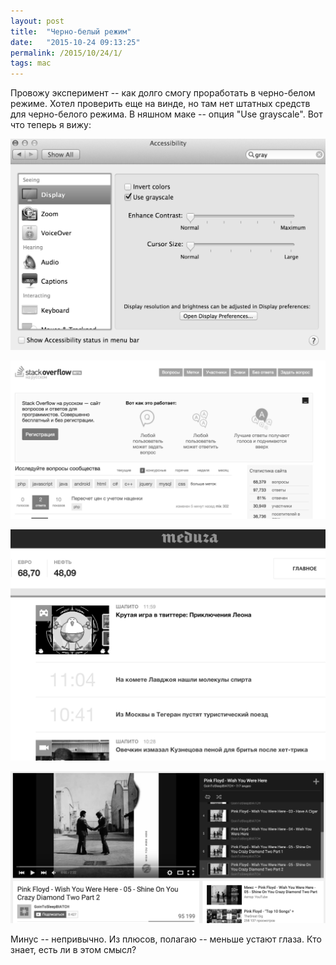 ```yaml
---
layout: post
title:  "Черно-белый режим"
date:   "2015-10-24 09:13:25"
permalink: /2015/10/24/1/
tags: mac
---
```


Провожу эксперимент -- как долго смогу проработать в черно-белом
режиме. Хотел проверить еще на винде, но там нет штатных средств для
черно-белого режима. В няшном маке -- опция "Use grayscale". Вот что
теперь я вижу:

![screenshot](/assets/static/Screen-Shot-2015-10-24-at-12.09.24.png)

![screenshot](/assets/static/Screen-Shot-2015-10-24-at-12.03.42.png)

![screenshot](/assets/static/Screen-Shot-2015-10-24-at-12.04.11.png)

![screenshot](/assets/static/Screen-Shot-2015-10-24-at-12.07.09.png)

Минус -- непривычно. Из плюсов, полагаю -- меньше устают глаза. Кто
знает, есть ли в этом смысл?
